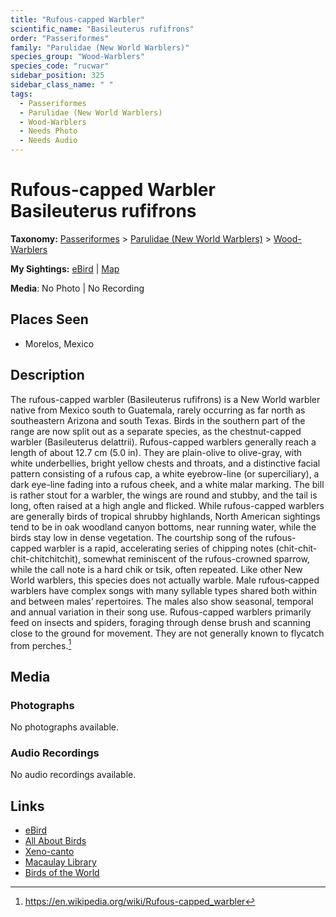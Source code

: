 ```yaml
---
title: "Rufous-capped Warbler"
scientific_name: "Basileuterus rufifrons"
order: "Passeriformes"
family: "Parulidae (New World Warblers)"
species_group: "Wood-Warblers"
species_code: "rucwar"
sidebar_position: 325
sidebar_class_name: " "
tags: 
  - Passeriformes
  - Parulidae (New World Warblers)
  - Wood-Warblers
  - Needs Photo
  - Needs Audio
---
```


# Rufous-capped Warbler <span className='sci_name'>Basileuterus rufifrons</span>

**Taxonomy:** [Passeriformes](/tags/passeriformes) > [Parulidae (New World Warblers)](/tags/parulidae-new-world-warblers) > [Wood-Warblers](/tags/wood-warblers)

**My Sightings:** [eBird](https://ebird.org/lifelist?r=world&time=life&spp=rucwar) | [Map](/map?species_code=rucwar)

**Media**: No Photo | No Recording

## Places Seen

* Morelos, Mexico

## Description
The rufous-capped warbler (Basileuterus rufifrons) is a New World warbler native from Mexico south to Guatemala, rarely occurring as far north as southeastern Arizona and south Texas. Birds in the southern part of the range are now split out as a separate species, as the chestnut-capped warbler (Basileuterus delattrii).
Rufous-capped warblers generally reach a length of about 12.7 cm (5.0 in). They are plain-olive to olive-gray, with white underbellies, bright yellow chests and throats, and a distinctive facial pattern consisting of a rufous cap, a white eyebrow-line (or superciliary), a dark eye-line fading into a rufous cheek, and a white malar marking. The bill is rather stout for a warbler, the wings are round and stubby, and the tail is long, often raised at a high angle and flicked.
While rufous-capped warblers are generally birds of tropical shrubby highlands, North American sightings tend to be in oak woodland canyon bottoms, near running water, while the birds stay low in dense vegetation.
The courtship song of the rufous-capped warbler is a rapid, accelerating series of chipping notes (chit-chit-chit-chitchitchit), somewhat reminiscent of the rufous-crowned sparrow, while the call note is a hard chik or tsik, often repeated. Like other New World warblers, this species does not actually warble. Male rufous‐capped warblers have complex songs with many syllable types shared both within and between males’ repertoires. The males also show seasonal, temporal and annual variation in their song use.
Rufous-capped warblers primarily feed on insects and spiders, foraging through dense brush and scanning close to the ground for movement. They are not generally known to flycatch from perches.[^1]

[^1]: https://en.wikipedia.org/wiki/Rufous-capped_warbler

## Media
### Photographs
No photographs available.

### Audio Recordings
No audio recordings available.

## Links
* [eBird](https://ebird.org/species/rucwar) 
* [All About Birds](https://www.allaboutbirds.org/guide/rucwar) 
* [Xeno-canto](https://www.xeno-canto.org/species/basileuterus-rufifrons) 
* [Macaulay Library](https://search.macaulaylibrary.org/catalog?taxonCode=rucwar&sort=rating_rank_desc)
* [Birds of the World](https://birdsoftheworld.org/bow/species/rucwar)
